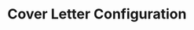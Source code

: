 # Cover Letter Configuration




<!--
CONTEXT FOR AI ASSISTANTS:

This markdown file contains configuration data for generating a dynamic cover letter.


INSTRUCTIONS FOR AI ASSISTANTS:
When generating a cover letter based on this template:
1. Analyze the company's position listing to identify key requirements and desired skills
2. Match those requirements with the candidate's relevant experience and expertise
3. Emphasize only the aspects of the candidate's skills that are directly relevant to the position
4. Use the bilingual structure (Finnish/English) as provided in the template
5. Maintain the professional tone while personalizing content to the specific role
6. Focus on how the candidate's unique dual expertise can benefit the company
7. Keep the cover letter concise and impactful, typically 3-4 paragraphs]
8. Never use AI like language, keep it as human as possible, don't use too complicated words.
9. Don't use words like UV-Kartoitus, Unity-Pelimoottorit, in finnish these are just simplified to UV:t ja Unityssä

ABOUT THE CANDIDATE:
- Name: Ubeid Hussein (Upi)
- Dual expertise: Software Development AND 3D Generalist
- Currently pursuing Bachelor of Engineering (B.Eng) in Information Technology at TAMK

KEY STRENGTH - DUAL EXPERTISE ADVANTAGE:
- Unique ability to bridge the gap between technical programming and creative 3D art
- Fluent communication with both programmers and 3D artists in their respective technical languages
- Can translate complex technical specifications between development and art teams
- Deep understanding of both software implementation challenges and 3D production pipelines
- Valuable asset in interdisciplinary projects requiring seamless collaboration between technical and creative teams

ADDITIONAL STRENGTHS:
- Over 7 game jams completed, providing real-world experience working with professionals in teams
- Proven ability to deliver projects under tight deadlines and high-pressure environments
- Strong collaborative skills developed through intensive team-based game development challenges

PROFESSIONAL EXPERIENCE:

CURRENT POSITIONS:
- R&D Intern at Solita (May 2025 - Present)
  * Developing small full stack projects as part of a two-person team
  * Utilizing various tech stacks and cutting-edge AI integration

- Programmer & Arts and Assets Specialist at No Bright Shadows (Remote) (January 2022 - Present)
  * Programming game mechanics, REST API development, and database integrations
  * Character modeling, rigging, animation, particle effects, and shader development

- Freelance Blender Tools Programmer (2019 - Present)
  * Develop Blender add-ons in Python including MOF-Blender (UV-unwrapping), UltiTools, and UltiBake
  * Tools used by professionals in the industry

- Freelance 3D Artist (2018 - Present)
  * 3D modeling, texturing, and animation for game projects and visualization

- Asset Store Creator (2019 - Present)
  * Creating and selling commercial 3D assets and tools on FAB, Gumroad, and Steam Workshop

PREVIOUS POSITION:
- Data Entry at Verwijnen & Verwijnen (Helsinki) (January 2021 - January 2022)
  * Organized and maintained both electronic and physical records related to company expenses

PROGRAMMING EXPERTISE:
- Backend Development
- Frontend Development
- Database Management
- REST API Development
- AI & Machine Learning
- Version Control (Git)
- DevOps & Deployment
- Containerization (Docker)
- Project Management
- Game Development

3D GENERALIST SKILLS:
- 3D Modeling & Animation
- Blender (Expert level)
- Substance Designer
- Substance Painter
- Character Rigging
- Animation
- Game Engines (Unity, Unreal Engine)
- Shader Development
- VFX & Particles

PERSONAL DETAILS:
- Name: Ubeid Hussein
- Native Finnish speaker, fluent English
- Based in Tampere, Finland
- Email: hussein.ubeid@outlook.com


COMPANY POSITION LISTING (FOR AI ASSISTANTS):
<placeholder>


## Cover Letter Content

### Greeting_FI
Hyvä vastaanottaja,

### Greeting_EN
Dear Hiring Manager,

### Introduction
I am writing with great interest to apply for the Senior 2D/3D Game Artist position at MoonLoot Games. I have a versatile background that combines deep 3D art skills with game development, which aligns perfectly with the profile you are looking for.

### Body1
I am proficient with Blender and Unity and have a solid track record of creating game-ready 3D assets from concept to modeling and texturing. My portfolio showcases a wide variety of 2D and 3D art for mobile games, and I have experience shipping games as a Senior Artist. My strength lies in creating and maintaining a consistent visual style while ensuring all assets meet design requirements.

### Body2
My programming skills give me a unique edge, as I understand both artistic and technical workflows. I can collaborate smoothly with designers and engineers, ensuring that art assets are not only visually appealing but also technically optimized. I am independent and proactive, always striving to find the best solutions to create high-quality games.

### Closing
I look forward to the opportunity to discuss how I can contribute to your projects.

### Salary_FI
2000-3000€/kk

### Salary_EN
€2000-3000/month

### Relocation_FI
Neuvoteltavissa

### Relocation_EN
Negotiable

### StartDate_FI
Sopimuksen mukaan

### StartDate_EN
According to agreement

### WorkType_FI
Kokopäivätyö / Etätyö mahdollinen

### WorkType_EN
Full-time / Remote work possible

### Languages_FI
Suomi (äidinkieli), Englanti (sujuva)

### Languages_EN
Finnish (native), English (fluent)

### Signature_FI
Ystävällisin terveisin,

### Signature_EN
Best regards,
